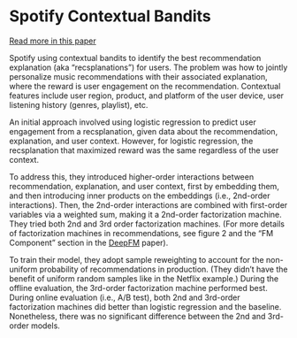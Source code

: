 # Spotify Contextual Bandits

[Read more in this paper](https://dl.acm.org/doi/10.1145/3240323.3240354)

Spotify using contextual bandits to identify the best recommendation explanation (aka “recsplanations”) for users. The problem was how to jointly personalize music recommendations with their associated explanation, where the reward is user engagement on the recommendation. Contextual features include user region, product, and platform of the user device, user listening history (genres, playlist), etc.

An initial approach involved using logistic regression to predict user engagement from a recsplanation, given data about the recommendation, explanation, and user context. However, for logistic regression, the recsplanation that maximized reward was the same regardless of the user context.

To address this, they introduced higher-order interactions between recommendation, explanation, and user context, first by embedding them, and then introducing inner products on the embeddings (i.e., 2nd-order interactions). Then, the 2nd-order interactions are combined with first-order variables via a weighted sum, making it a 2nd-order factorization machine. They tried both 2nd and 3rd order factorization machines. (For more details of factorization machines in recommendations, see figure 2 and the “FM Component” section in the [DeepFM](https://arxiv.org/abs/1703.04247) paper).

To train their model, they adopt sample reweighting to account for the non-uniform probability of recommendations in production. (They didn’t have the benefit of uniform random samples like in the Netflix example.) During the offline evaluation, the 3rd-order factorization machine performed best. During online evaluation (i.e., A/B test), both 2nd and 3rd-order factorization machines did better than logistic regression and the baseline. Nonetheless, there was no significant difference between the 2nd and 3rd-order models.